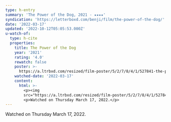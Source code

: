 ```yaml
---
type: h-entry
summary: 'The Power of the Dog, 2021 - ★★★★'
syndication: 'https://letterboxd.com/benji/film/the-power-of-the-dog/'
date: '2022-03-17'
updated: '2022-10-12T05:05:53.000Z'
u-watch-of:
  type: h-cite
  properties:
    title: The Power of the Dog
    year: '2021'
    rating: '4.0'
    rewatch: false
    poster: >-
      https://a.ltrbxd.com/resized/film-poster/5/2/7/8/4/1/527841-the-power-of-the-dog-0-600-0-900-crop.jpg?v=811bdc6195
    watched-date: '2022-03-17'
    content:
      html: >-
        <p><img
        src="https://a.ltrbxd.com/resized/film-poster/5/2/7/8/4/1/527841-the-power-of-the-dog-0-600-0-900-crop.jpg?v=811bdc6195"/></p>
        <p>Watched on Thursday March 17, 2022.</p>
---
```

Watched on Thursday March 17, 2022.
